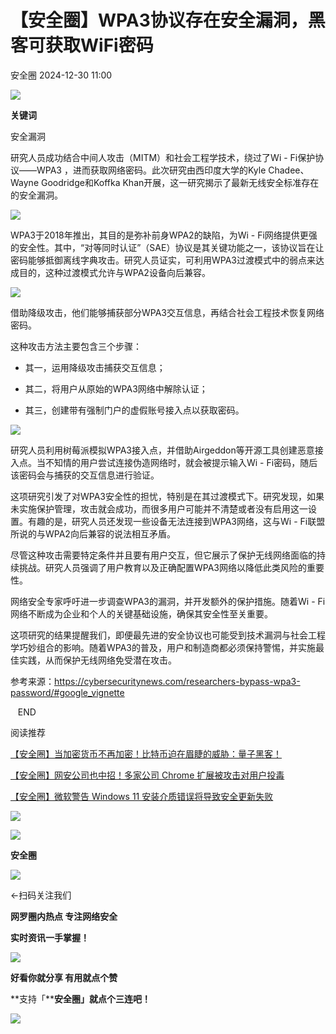 #  【安全圈】WPA3协议存在安全漏洞，黑客可获取WiFi密码   
 安全圈   2024-12-30 11:00  
  
![](https://mmbiz.qpic.cn/sz_mmbiz_png/aBHpjnrGylgOvEXHviaXu1fO2nLov9bZ055v7s8F6w1DD1I0bx2h3zaOx0Mibd5CngBwwj2nTeEbupw7xpBsx27Q/640?wx_fmt=other&from=appmsg&tp=webp&wxfrom=5&wx_lazy=1&wx_co=1 "")  
  
  
**关键词**  
  
  
  
安全漏洞  
  
  
研究人员成功结合中间人攻击（MITM）和社会工程学技术，绕过了Wi - Fi保护协议——WPA3 ，进而获取网络密码。此次研究由西印度大学的Kyle Chadee、Wayne Goodridge和Koffka Khan开展，这一研究揭示了最新无线安全标准存在的安全漏洞。  
  
![](https://mmbiz.qpic.cn/sz_mmbiz_jpg/aBHpjnrGylh3Zx3gialuSKrBLaasxkT7EsM7biayZFouh3dFwYWBnZ8z5EbPPeNUNpjOibguPuQeNpXc282S6Agcw/640?wx_fmt=jpeg&from=appmsg "")  
  
WPA3于2018年推出，其目的是弥补前身WPA2的缺陷，为Wi - Fi网络提供更强的安全性。其中，“对等同时认证”（SAE）协议是其关键功能之一，该协议旨在让密码能够抵御离线字典攻击。研究人员证实，可利用WPA3过渡模式中的弱点来达成目的，这种过渡模式允许与WPA2设备向后兼容。  
  
![](https://mmbiz.qpic.cn/sz_mmbiz_jpg/aBHpjnrGylh3Zx3gialuSKrBLaasxkT7E9eweLN9UZFRRQXyOhibDVAJycDZsoVMGiaU6EbNYLQrcibPE1tbQ8zJZw/640?wx_fmt=jpeg&from=appmsg "")  
  
借助降级攻击，他们能够捕获部分WPA3交互信息，再结合社会工程技术恢复网络密码。  
  
这种攻击方法主要包含三个步骤：  
- 其一，运用降级攻击捕获交互信息；  
  
- 其二，将用户从原始的WPA3网络中解除认证；  
  
- 其三，创建带有强制门户的虚假账号接入点以获取密码。  
  
![](https://mmbiz.qpic.cn/sz_mmbiz_jpg/aBHpjnrGylh3Zx3gialuSKrBLaasxkT7EjRJhRFALibphWoaTaZIKX2tBOCtxq0K9NbF2hMKRXyQ9mbokZ6RibJYg/640?wx_fmt=jpeg&from=appmsg "")  
  
研究人员利用树莓派模拟WPA3接入点，并借助Airgeddon等开源工具创建恶意接入点。当不知情的用户尝试连接伪造网络时，就会被提示输入Wi - Fi密码，随后该密码会与捕获的交互信息进行验证。  
  
这项研究引发了对WPA3安全性的担忧，特别是在其过渡模式下。研究发现，如果未实施保护管理，攻击就会成功，而很多用户可能并不清楚或者没有启用这一设置。有趣的是，研究人员还发现一些设备无法连接到WPA3网络，这与Wi - Fi联盟所说的与WPA2向后兼容的说法相互矛盾。  
  
尽管这种攻击需要特定条件并且要有用户交互，但它展示了保护无线网络面临的持续挑战。研究人员强调了用户教育以及正确配置WPA3网络以降低此类风险的重要性。  
  
网络安全专家呼吁进一步调查WPA3的漏洞，并开发额外的保护措施。随着Wi - Fi网络不断成为企业和个人的关键基础设施，确保其安全性至关重要。  
  
这项研究的结果提醒我们，即便最先进的安全协议也可能受到技术漏洞与社会工程学巧妙组合的影响。随着WPA3的普及，用户和制造商都必须保持警惕，并实施最佳实践，从而保护无线网络免受潜在攻击。  
  
参考来源：https://cybersecuritynews.com/researchers-bypass-wpa3-password/#google_vignette  
  
  
  
   END    
  
  
阅读推荐  
  
  
[【安全圈】当加密货币不再加密！比特币迫在眉睫的威胁：量子黑客！](https://mp.weixin.qq.com/s?__biz=MzIzMzE4NDU1OQ==&mid=2652066994&idx=1&sn=85c83155adeab228eabfe5883b04e2df&scene=21#wechat_redirect)  
  
  
  
[【安全圈】网安公司也中招！多家公司 Chrome 扩展被攻击对用户投毒](https://mp.weixin.qq.com/s?__biz=MzIzMzE4NDU1OQ==&mid=2652066994&idx=2&sn=f52410b0ac0166d0bcefa544524a442e&scene=21#wechat_redirect)  
  
  
  
[【安全圈】微软警告 Windows 11 安装介质错误将导致安全更新失败](https://mp.weixin.qq.com/s?__biz=MzIzMzE4NDU1OQ==&mid=2652066994&idx=3&sn=89e9c1b57173a5732363258286d05d6f&scene=21#wechat_redirect)  
  
  
  
  
![](https://mmbiz.qpic.cn/mmbiz_gif/aBHpjnrGylgeVsVlL5y1RPJfUdozNyCEft6M27yliapIdNjlcdMaZ4UR4XxnQprGlCg8NH2Hz5Oib5aPIOiaqUicDQ/640?wx_fmt=gif "")  
  
  
  
![](https://mmbiz.qpic.cn/mmbiz_png/aBHpjnrGylgeVsVlL5y1RPJfUdozNyCEDQIyPYpjfp0XDaaKjeaU6YdFae1iagIvFmFb4djeiahnUy2jBnxkMbaw/640?wx_fmt=png "")  
  
**安全圈**  
  
![](https://mmbiz.qpic.cn/mmbiz_gif/aBHpjnrGylgeVsVlL5y1RPJfUdozNyCEft6M27yliapIdNjlcdMaZ4UR4XxnQprGlCg8NH2Hz5Oib5aPIOiaqUicDQ/640?wx_fmt=gif "")  
  
  
←扫码关注我们  
  
**网罗圈内热点 专注网络安全**  
  
**实时资讯一手掌握！**  
  
  
![](https://mmbiz.qpic.cn/mmbiz_gif/aBHpjnrGylgeVsVlL5y1RPJfUdozNyCE3vpzhuku5s1qibibQjHnY68iciaIGB4zYw1Zbl05GQ3H4hadeLdBpQ9wEA/640?wx_fmt=gif "")  
  
**好看你就分享 有用就点个赞**  
  
**支持「****安全圈」就点个三连吧！**  
  
![](https://mmbiz.qpic.cn/mmbiz_gif/aBHpjnrGylgeVsVlL5y1RPJfUdozNyCE3vpzhuku5s1qibibQjHnY68iciaIGB4zYw1Zbl05GQ3H4hadeLdBpQ9wEA/640?wx_fmt=gif "")  
  
  
